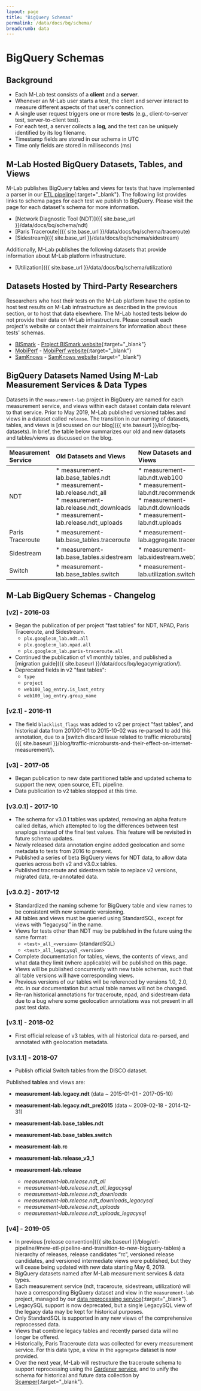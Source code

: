 ```yaml
---
layout: page
title: "BigQuery Schemas"
permalink: /data/docs/bq/schema/
breadcrumb: data
---
```


# BigQuery Schemas

## Background

* Each M-Lab test consists of a **client** and a **server**.
* Whenever an M-Lab user starts a test, the client and server interact to measure different aspects of that user's connection.
* A single user request triggers one or more **tests** (e.g., client-to-server test, server-to-client test).
* For each test, a server collects a **log**, and the test can be uniquely identified by its log filename.
* Timestamp fields are stored in our schema in UTC
* Time only fields are stored in milliseconds (ms)

## M-Lab Hosted BigQuery Datasets, Tables, and Views

M-Lab publishes BigQuery tables and views for tests that have implemented a parser in our [ETL pipeline](https://github.com/m-lab/etl){:target="_blank"}. The following list provides links to schema pages for each test we publish to BigQuery. Please visit the page for each dataset's schema for more information.

* [Network Diagnostic Tool (NDT)]({{ site.base_url }}/data/docs/bq/schema/ndt)
* [Paris Traceroute]({{ site.base_url }}/data/docs/bq/schema/traceroute)
* [Sidestream]({{ site.base_url }}/data/docs/bq/schema/sidestream)

Additionally, M-Lab publishes the following datasets that provide information about M-Lab platform infrastructure.

* [Utilization]({{ site.base_url }}/data/docs/bq/schema/utilization)

## Datasets Hosted by Third-Party Researchers

Researchers who host their tests on the M-Lab platform have the option to host test results on M-Lab infrastructure as described in the previous section, or to host that data elsewhere. The M-Lab hosted tests below do not provide their data on M-Lab infrastructure. Please consult each project's website or contact their maintainers for information about these tests' schemas.

* [BISmark]({{site.baseurl}}/tests/bismark) - [Project BISmark website](http://projectbismark.net/){:target="_blank"}
* [MobiPerf]({{site.baseurl}}/tests/mobiperf) - [MobiPerf website](http://www.mobiperf.com/){:target="_blank"}
* [SamKnows]({{site.baseurl}}/tests/samknows) - [SamKnows website](https://www.samknows.com/){:target="_blank"}

## BigQuery Datasets Named Using M-Lab Measurement Services & Data Types

Datasets in the `measurement-lab` project in BigQuery are named for each measurement service, and views within each dataset contain data relevant to that service. Prior to May 2019, M-Lab published versioned tables and views in a dataset called `release`. The transition in our naming of datasets, tables, and views is [discussed on our blog]({{ site.baseurl }}/blog/bq-datasets). In brief, the table below summarizes our old and new datasets and tables/views as discussed on the blog.

<div class="table-condensed" markdown="1">

| Measurement Service | Old Datasets and Views          | New Datasets and Views        |
|:--------------------------|:------------------------------|:-------------------|
| NDT                 | * measurement-lab.base_tables.ndt<br>* measurement-lab.release.ndt_all<br>* measurement-lab.release.ndt_downloads<br>* measurement-lab.release.ndt_uploads<br>                      |* measurement-lab.ndt.web100<br>* measurement-lab.ndt.recommended<br>*  measurement-lab.ndt.downloads<br>* measurement-lab.ndt.uploads         |
| Paris Traceroute    |* measurement-lab.base_tables.traceroute |* measurement-lab.aggregate.traceroute  |
| Sidestream          |* measurement-lab.base_tables.sidestream |* measurement-lab.sidestream.web100 |
| Switch              |* measurement-lab.base_tables.switch |* measurement-lab.utilization.switch |

</div>

## M-Lab BigQuery Schemas - Changelog

### [v2] - 2016-03

* Began the publication of per project "fast tables" for NDT, NPAD, Paris Traceroute, and Sidestream.
  * `plx.google:m_lab.ndt.all`
  * `plx.google:m_lab.npad.all`
  * `plx.google:m_lab.paris-traceroute.all`
* Continued the publication of v1 monthly tables, and published a [migration guide]({{ site.baseurl }}/data/docs/bq/legacymigration/).
* Deprecated fields in v2 "fast tables":
  * `type`
  * `project`
  * `web100_log_entry.is_last_entry`
  * `web100_log_entry.group_name`

### [v2.1] - 2016-11

* The field `blacklist_flags` was added to v2 per project "fast tables", and  historical data from 201001-01 to 2015-10-02 was re-parsed to add this annotation, due to a [switch discard issue related to traffic microbursts]({{ site.baseurl }}/blog/traffic-microbursts-and-their-effect-on-internet-measurement/).

### [v3] - 2017-05

* Began publication to new date partitioned table and updated schema to support the new, open source, ETL pipeline.
* Data publication to v2 tables stopped at this time.

### [v3.0.1] - 2017-10

* The schema for v3.0.1 tables was updated, removing an alpha feature called deltas, which attempted to log the differences between test snaplogs instead of the final test values. This feature will be revisited in future schema updates.
* Newly released data annotation engine added geolocation and some metadata to tests from 2016 to present.
* Published a series of beta BigQuery views for NDT data,  to allow data queries across both v2 and v3.0.x tables.
* Published traceroute and sidestream table to replace v2 versions, migrated data, re-annotated data.

### [v3.0.2] - 2017-12

* Standardized the naming scheme for BigQuery table and view names to be consistent with new semantic versioning.
* All tables and views must be queried using StandardSQL, except for views with “legacysql” in the name.
* Views for tests other than NDT may be published in the future using the same format:
  * `<test>_all_<version>` (standardSQL)
  * `<test>_all_legacysql_<version>`
* Complete documentation for tables, views, the contents of views, and what data they limit (where applicable) will be published on this page.
* Views will be published concurrently with new table schemas, such that all table versions will have corresponding views.
* Previous versions of our tables will be referenced by versions 1.0, 2.0, etc. in our documentation but actual table names will not be changed.
* Re-ran historical annotations for traceroute, npad, and sidestream data due to a bug where some geolocation annotations was not present in all past test data.

### [v3.1] - 2018-02

* First official release of v3 tables, with all historical data re-parsed, and annotated with geolocation metadata.

### [v3.1.1] - 2018-07

* Publish official Switch tables from the DISCO dataset.

Published **tables** and views are:

* **measurement-lab.legacy.ndt** (data ~ 2015-01-01 - 2017-05-10)
* **measurement-lab.legacy.ndt_pre2015** (data ~ 2009-02-18 - 2014-12-31)
* **measurement-lab.base_tables.ndt**
* **measurement-lab.base_tables.switch**

* **measurement-lab.rc**
* **measurement-lab.release_v3_1**
* **measurement-lab.release**
  * _measurement-lab.release.ndt_all_
  * _measurement-lab.release.ndt_all_legacysql_
  * _measurement-lab.release.ndt_downloads_
  * _measurement-lab.release.ndt_downloads_legacysql_
  * _measurement-lab.release.ndt_uploads_
  * _measurement-lab.release.ndt_uploads_legacysql_

### [v4] - 2019-05

* In previous [release convention]({{ site.baseurl }}/blog/etl-pipeline/#new-etl-pipeline-and-transition-to-new-bigquery-tables) a hierarchy of releases, release candidates “rc”, versioned release candidates, and versioned intermediate views were published, but they will cease being updated with new data starting May 6, 2019.
* BigQuery datasets named after M-Lab measurement services & data types.
* Each measurement service (ndt, traceroute, sidestream, utilization) will have a corresponding BigQuery dataset and view in the `measurement-lab` project, managed by our [data reprocessing service](https://github.com/m-lab/etl-gardener){:target="_blank"}.
* LegacySQL support is now deprecated, but a single LegacySQL view of the legacy data may be kept for historical purposes.
* Only StandardSQL is supported in any new views of the comprehensive reprocessed data.
* Views that combine legacy tables and recently parsed data will no longer be offered.
* Historically, Paris Traceroute data was collected for every measurement service. For this data type, a view in the `aggregate` dataset is now provided.
* Over the next year, M-Lab will restructure the traceroute schema to support reprocessing using the [Gardener service](https://github.com/m-lab/etl-gardener), and to unify the schema for historical and future data collection by [Scamper](https://www.caida.org/tools/measurement/scamper/){:target="_blank"}.
